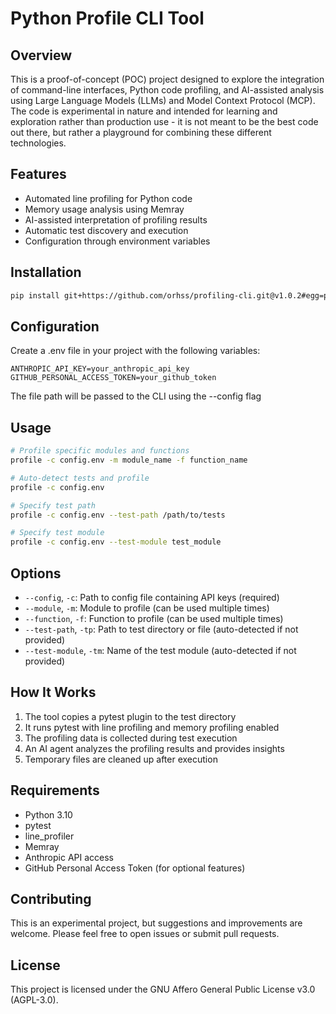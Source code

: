 # Python Profile CLI Tool

## Overview

This is a proof-of-concept (POC) project designed to explore the integration of command-line interfaces, Python code profiling, and AI-assisted analysis using Large Language Models (LLMs) and Model Context Protocol (MCP). The code is experimental in nature and intended for learning and exploration rather than production use - it is not meant to be the best code out there, but rather a playground for combining these different technologies.

## Features

- Automated line profiling for Python code
- Memory usage analysis using Memray
- AI-assisted interpretation of profiling results
- Automatic test discovery and execution
- Configuration through environment variables

## Installation

```bash
pip install git+https://github.com/orhss/profiling-cli.git@v1.0.2#egg=profiling-cli
```

## Configuration

Create a .env file in your project with the following variables:

```
ANTHROPIC_API_KEY=your_anthropic_api_key
GITHUB_PERSONAL_ACCESS_TOKEN=your_github_token
```
The file path will be passed to the CLI using the --config flag

## Usage

```bash
# Profile specific modules and functions
profile -c config.env -m module_name -f function_name

# Auto-detect tests and profile
profile -c config.env

# Specify test path
profile -c config.env --test-path /path/to/tests

# Specify test module
profile -c config.env --test-module test_module
```

## Options

- `--config`, `-c`: Path to config file containing API keys (required)
- `--module`, `-m`: Module to profile (can be used multiple times)
- `--function`, `-f`: Function to profile (can be used multiple times)
- `--test-path`, `-tp`: Path to test directory or file (auto-detected if not provided)
- `--test-module`, `-tm`: Name of the test module (auto-detected if not provided)

## How It Works

1. The tool copies a pytest plugin to the test directory
2. It runs pytest with line profiling and memory profiling enabled
3. The profiling data is collected during test execution
4. An AI agent analyzes the profiling results and provides insights
5. Temporary files are cleaned up after execution

## Requirements

- Python 3.10
- pytest
- line_profiler
- Memray
- Anthropic API access
- GitHub Personal Access Token (for optional features)

## Contributing

This is an experimental project, but suggestions and improvements are welcome. Please feel free to open issues or submit pull requests.

## License

This project is licensed under the GNU Affero General Public License v3.0 (AGPL-3.0).